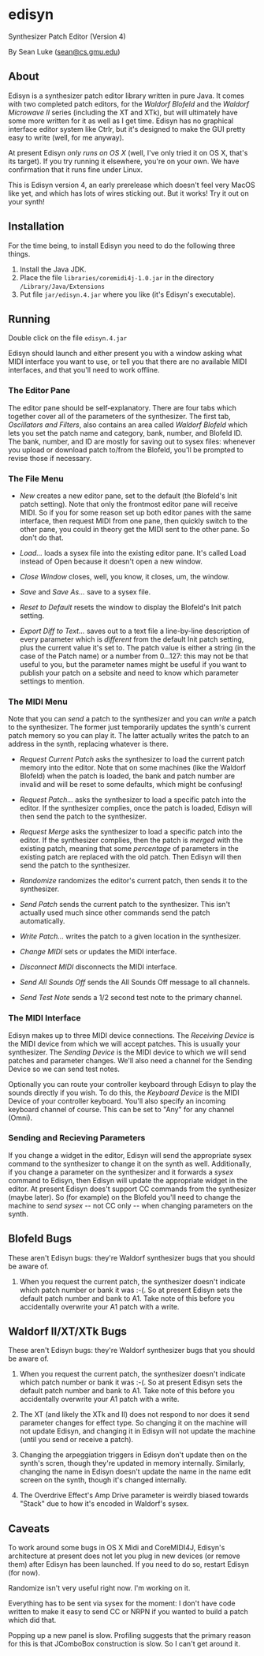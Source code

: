 # edisyn
Synthesizer Patch Editor (Version 4)

By Sean Luke (sean@cs.gmu.edu)


## About

Edisyn is a synthesizer patch editor library written in pure Java.  It comes with two completed patch editors,
for the *Waldorf Blofeld* and the *Waldorf Microwave II* series (including the XT and XTk), but will ultimately 
have some more written for it as well as I get time.  Edisyn has no graphical interface editor system like 
Ctrlr, but it's designed to make the GUI pretty easy to write (well, for me anyway).

At present Edisyn *only runs on OS X* (well, I've only tried it on OS X, that's its target).  If you try running
it elsewhere, you're on your own.  We have confirmation that it runs fine under Linux.

This is Edisyn version 4, an early prerelease which doesn't feel very MacOS like yet, and which has lots of wires sticking out.  But it works!  Try it out on your synth!



## Installation

For the time being, to install Edisyn you need to do the following three things.

1. Install the Java JDK.
2. Place the file `libraries/coremidi4j-1.0.jar` in the directory `/Library/Java/Extensions`
3. Put file `jar/edisyn.4.jar` where you like (it's Edisyn's executable).


## Running

Double click on the file `edisyn.4.jar`

Edisyn should launch and either present you with a window asking what MIDI interface you want to use, or tell
you that there are no available MIDI interfaces, and that you'll need to work offline.


### The Editor Pane

The editor pane should be self-explanatory.  There are four tabs which together cover all of the parameters of 
the synthesizer.  The first tab, *Oscillators and Filters*, also contains an area called *Waldorf Blofeld* which
lets you set the patch name and category, bank, number, and Blofeld ID.   The bank, number, and ID are mostly
for saving out to sysex files: whenever you upload or download patch to/from the Blofeld, you'll be prompted
to revise those if necessary.

### The File Menu

* *New* creates a new editor pane, set to the default (the Blofeld's Init patch setting).  Note that only the frontmost editor pane will receive MIDI.  So if you for
some reason set up both editor panes with the same interface, then request MIDI from one pane, then quickly
switch to the other pane, you could in theory get the MIDI sent to the other pane.  So don't do that.

* *Load...* loads a sysex file into the existing editor pane.  It's called Load instead of Open because it 
doesn't open a new window.

* *Close Window* closes, well, you know, it closes, um, the window.

* *Save* and *Save As...* save to a sysex file.

* *Reset to Default* resets the window to display the Blofeld's Init patch setting.

* *Export Diff to Text...* saves out to a text file a line-by-line description of every parameter which is *different* 
from the default Init patch setting, plus the current value it's set to.  The patch value is either a string (in the
case of the Patch name) or a number from 0...127: this may not be that useful to you, but the parameter names might
be useful if you want to publish your patch on a sebsite and need to know which parameter settings to mention. 


### The MIDI Menu

Note that you can *send* a patch to the synthesizer and you can *write* a patch to the synthesizer.  The former
just temporarily updates the synth's current patch memory so you can play it.  The latter actually writes the 
patch to an address in the synth, replacing whatever is there.

* *Request Current Patch* asks the synthesizer to load the current patch memory into the editor.  Note that on
some machines (like the Waldorf Blofeld) when the patch is loaded, the bank and patch number are invalid and will
be reset to some defaults, which might be confusing!

* *Request Patch...* asks the synthesizer to load a specific patch into the editor.  If the synthesizer complies,
once the patch is loaded, Edisyn will then send the patch to the synthesizer.

* *Request Merge* asks the synthesizer to load a specific patch into the editor.  If the synthesizer complies,
then the patch is *merged* with the existing patch, meaning that some *percentage* of parameters in the existing
patch are replaced with the old patch.  Then Edisyn will then send the patch to the synthesizer.

* *Randomize* randomizes the editor's current patch, then sends it to the synthesizer.

* *Send Patch* sends the current patch to the synthesizer.  This isn't actually used much since other commands
send the patch automatically.

* *Write Patch...* writes the patch to a given location in the synthesizer.

* *Change MIDI* sets or updates the MIDI interface.

* *Disconnect MIDI* disconnects the MIDI interface.

* *Send All Sounds Off* sends the All Sounds Off message to all channels.

* *Send Test Note* sends a 1/2 second test note to the primary channel.


### The MIDI Interface

Edisyn makes up to three MIDI device connections.  The *Receiving Device* is the MIDI device from which we will accept
patches.  This is usually your synthesizer.  The *Sending Device* is the MIDI device to which we will send 
patches and parameter changes.  We'll also need a channel for the Sending Device so we can send test notes.

Optionally you can route your controller keyboard through Edisyn to play the sounds directly if you wish.  To do this,
the *Keyboard Device* is the MIDI Device of your controller keyboard.  You'll also specify an incoming keyboard
channel of course.  This can be set to "Any" for any channel (Omni).

### Sending and Recieving Parameters

If you change a widget in the editor, Edisyn will send the appropriate sysex command to the synthesizer to change it on
the synth as well.  Additionally, if you change a parameter on the synthesizer and it forwards a *sysex* command to Edisyn,
then Edisyn will update the appropriate widget in the editor.  At present Edisyn does't support CC commands from the
synthesizer (maybe later).  So (for example) on the Blofeld you'll need to change the machine to *send sysex* -- not CC only --
when changing parameters on the synth.

## Blofeld Bugs

These aren't Edisyn bugs: they're Waldorf synthesizer bugs that you should be aware of.

1. When you request the current patch, the synthesizer doesn't indicate which patch number or bank it was :-(.  So at present Edisyn
sets the default patch number and bank to A1.  Take note  of this before you accidentally overwrite your A1 patch with a write.


## Waldorf II/XT/XTk Bugs

These aren't Edisyn bugs: they're Waldorf synthesizer bugs that you should be aware of.

1. When you request the current patch, the synthesizer doesn't indicate which patch number or bank it was :-(.  So at present Edisyn
sets the default patch number and bank to A1.  Take note  of this before you accidentally overwrite your A1 patch with a write.

2. The XT (and likely the XTk and II) does not respond to nor does it send parameter changes for effect type.  So changing it on
the machine will not update Edisyn, and changing it in Edisyn will not update the machine (until you send or receive a patch).

3. Changing the arpeggiation triggers in Edisyn don't update then on the synth's scren, though they're
updated in memory internally.  Similarly, changing the name in Edisyn doesn't update the name in the
name edit screen on the synth, though it's changed internally.

4. The Overdrive Effect's Amp Drive parameter is weirdly biased towards "Stack" due to how it's encoded in Waldorf's sysex. 

## Caveats

To work around some bugs in OS X Midi and CoreMIDI4J, Edisyn's architecture at present does not let you
plug in new devices (or remove them) after Edisyn has been launched.  If you need to do so, restart Edisyn
(for now). 

Randomize isn't very useful right now.  I'm working on it.

Everything has to be sent via sysex for the moment: I don't have code written to make it easy to send CC or NRPN
if you wanted to build a patch which did that.

Popping up a new panel is slow.  Profiling suggests that the primary reason for this is that JComboBox construction
is slow.  So I can't get around it.

